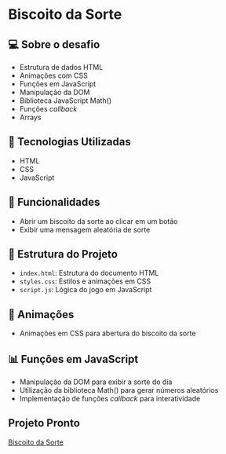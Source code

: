 # Biscoito da Sorte

## 💻 Sobre o desafio

- Estrutura de dados HTML
- Animações com CSS
- Funções em JavaScript
- Manipulação da DOM
- Biblioteca JavaScript Math()
- Funções *callback*
- Arrays

## 🔧 Tecnologias Utilizadas

- HTML
- CSS
- JavaScript

## 🚀 Funcionalidades

- Abrir um biscoito da sorte ao clicar em um botão
- Exibir uma mensagem aleatória de sorte

## 📂 Estrutura do Projeto

- `index.html`: Estrutura do documento HTML
- `styles.css`: Estilos e animações em CSS
- `script.js`: Lógica do jogo em JavaScript

## 🎨 Animações

- Animações em CSS para abertura do biscoito da sorte

## 📊 Funções em JavaScript

- Manipulação da DOM para exibir a sorte do dia
- Utilização da biblioteca Math() para gerar números aleatórios
- Implementação de funções *callback* para interatividade


## Projeto Pronto

[Biscoito da Sorte](https://angelobonetti.github.io/Biscoito-da-Sorte/)